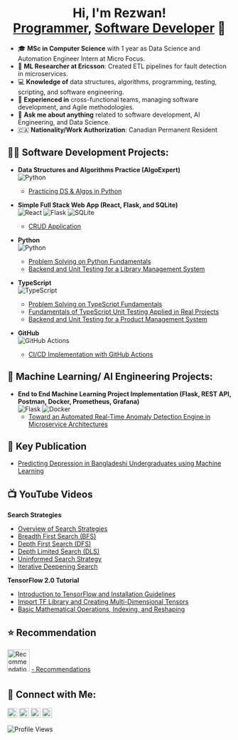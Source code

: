 <h1 align="center">Hi, I'm Rezwan! <br/><a href="https://github.com/RezwanHassanKhan">Programmer</a>, <a href="https://www.linkedin.com/in/mdrezwankhan">Software Developer</a> 🚀</h1>

- 🎓 **MSc in Computer Science** with 1 year as Data Science and Automation Engineer Intern at Micro Focus.
- 🔬 **ML Researcher at Ericsson**: Created ETL pipelines for fault detection in microservices.
- 💻 **Knowledge of** data structures, algorithms, programming, testing, scripting, and software engineering.
- 🤝 **Experienced in** cross-functional teams, managing software development, and Agile methodologies.
- 💬 **Ask me about anything** related to software development, AI Engineering, and Data Science.
- 🇨🇦 **Nationality/Work Authorization**: Canadian Permanent Resident

<h2>👨‍💻 Software Development Projects:</h2>

- **Data Structures and Algorithms Practice (AlgoExpert)**  
  ![Python](https://img.shields.io/badge/Python-3-blue)  
  - [Practicing DS & Algos in Python](https://github.com/RezwanHassanKhan/python_Problem_Solving_algoExpert)

- **Simple Full Stack Web App (React, Flask, and SQLite)**  
  ![React](https://img.shields.io/badge/React-17-blue) ![Flask](https://img.shields.io/badge/Flask-1.1.2-blue) ![SQLite](https://img.shields.io/badge/SQLite-3-blue)  
  - [CRUD Application](https://github.com/RezwanHassanKhan/FullStackAppWithFlaskandReact)
  
- **Python**  
  ![Python](https://img.shields.io/badge/Python-3-blue)  
  - [Problem Solving on Python Fundamentals](https://github.com/RezwanHassanKhan/pythonPractice)
  - [Backend and Unit Testing for a Library Management System](https://github.com/RezwanHassanKhan/LibraryManagementSystem)

- **TypeScript**  
  ![TypeScript](https://img.shields.io/badge/TypeScript-4-blue)  
  - [Problem Solving on TypeScript Fundamentals](https://github.com/RezwanHassanKhan/typescriptPractice)
  - [Fundamentals of TypeScript Unit Testing Applied in Real Projects](https://github.com/RezwanHassanKhan/typescriptTestProject)
  - [Backend and Unit Testing for a Product Management System](https://github.com/RezwanHassanKhan/ProductManagement)

- **GitHub**  
  ![GitHub Actions](https://img.shields.io/badge/GitHub%20Actions-CI%2FCD-blue)  
  - [CI/CD Implementation with GitHub Actions](https://github.com/RezwanHassanKhan/CICDPractice)

<h2>🤖 Machine Learning/ AI Engineering Projects:</h2>

- **End to End Machine Learning Project Implementation (Flask, REST API, Postman, Docker, Prometheus, Grafana)**  
  ![Flask](https://img.shields.io/badge/Flask-1.1.2-blue) ![Docker](https://img.shields.io/badge/Docker-19.03-blue)  
  - [Toward an Automated Real-Time Anomaly Detection Engine in Microservice Architectures](https://github.com/RezwanHassanKhan/ADS)

<h2>📝 Key Publication</h2>

- [Predicting Depression in Bangladeshi Undergraduates using Machine Learning](https://ieeexplore.ieee.org/document/8971369)

<h2>📺 YouTube Videos</h2>

 **Search Strategies**
- [Overview of Search Strategies](https://youtu.be/Ti5YKXnKivw)
- [Breadth First Search (BFS)](https://youtu.be/j6bV7RZJ8w0)
- [Depth First Search (DFS)](https://youtu.be/uplrJzQYmyo)
- [Depth Limited Search (DLS)](https://youtu.be/O51nUWJfvDc)
- [Uninformed Search Strategy](https://youtu.be/BNV6jt8B_vM)
- [Iterative Deepening Search](https://youtu.be/98aYV_SqDsI)

**TensorFlow 2.0 Tutorial**
- [Introduction to TensorFlow and Installation Guidelines](https://youtu.be/GFASR30hk2o)
- [Import TF Library and Creating Multi-Dimensional Tensors](https://youtu.be/a13P_zMcGy8)
- [Basic Mathematical Operations, Indexing, and Reshaping](https://youtu.be/WI1HLScpsck)

<h2>⭐️ Recommendation</h2>
<img alt="Recommendation" width="50px" src="https://www.onlygfx.com/wp-content/uploads/2017/12/recommended-stamp-1.png" style="margin-bottom: 10px;" />
<a href="https://www.linkedin.com/in/mdrezwankhan/details/recommendations/?detailScreenTabIndex=0">
    - Recommendations
</a>

<h2>🤳 Connect with Me:</h2>

<p align="left">
    <a href="https://www.youtube.com/@raiseonemore683"><img alt="YouTube" width="22px" src="https://cdn.jsdelivr.net/npm/simple-icons@v3/icons/youtube.svg" /></a>
    <a href="https://twitter.com/joshmadakor"><img alt="Twitter" width="22px" src="https://cdn.jsdelivr.net/npm/simple-icons@v3/icons/twitter.svg" /></a>
    <a href="https://www.linkedin.com/in/mdrezwankhan/"><img alt="LinkedIn" width="22px" src="https://cdn.jsdelivr.net/npm/simple-icons@v3/icons/linkedin.svg" /></a>
    <a href="mailto:md.rezwanhassankhan@gmail.com"><img alt="Gmail" width="22px" src="https://cdn.jsdelivr.net/npm/simple-icons@v3/icons/gmail.svg" /></a>
</p>

![Profile Views](https://komarev.com/ghpvc/?username=RezwanHassanKhan)
